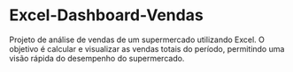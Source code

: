 # Excel-Dashboard-Vendas
Projeto de análise de vendas de um supermercado utilizando Excel. O objetivo é calcular e visualizar as vendas totais do período, permitindo uma visão rápida do desempenho do supermercado.
